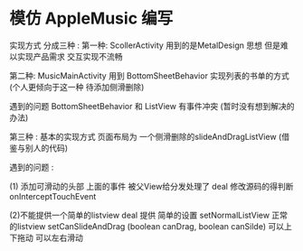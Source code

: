 
# 模仿 AppleMusic 编写
实现方式 分成三种 :
第一种: ScollerActivity   用到的是MetalDesign 思想 但是难以实现产品需求 交互实现不流畅

第二种: MusicMainActivity  用到 BottomSheetBehavior 实现列表的书单的方式 (个人更倾向于这一种 待添加侧滑删除)

遇到的问题 BottomSheetBehavior 和 ListView 有事件冲突 (暂时没有想到解决的办法)


第三种 : 基本的实现方式 页面布局为 一个侧滑删除的slideAndDragListView (借鉴与别人的代码)

遇到的问题 :

(1) 添加可滑动的头部 上面的事件 被父View给分发处理了
                deal 修改源码的得判断 onInterceptTouchEvent

(2)不能提供一个简单的listview
                deal  提供 简单的设置 setNormalListView 正常的listview
                    setCanSlideAndDrag  (boolean canDrag, boolean canSilde)  可以上下拖动 可以左右滑动

